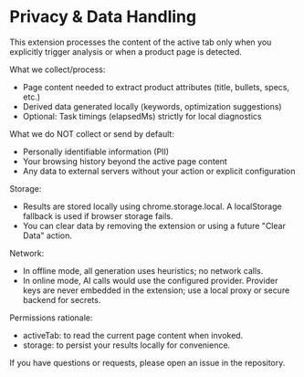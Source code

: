 # Privacy & Data Handling

This extension processes the content of the active tab only when you explicitly trigger analysis or when a product page is detected.

What we collect/process:
- Page content needed to extract product attributes (title, bullets, specs, etc.)
- Derived data generated locally (keywords, optimization suggestions)
- Optional: Task timings (elapsedMs) strictly for local diagnostics

What we do NOT collect or send by default:
- Personally identifiable information (PII)
- Your browsing history beyond the active page content
- Any data to external servers without your action or explicit configuration

Storage:
- Results are stored locally using chrome.storage.local. A localStorage fallback is used if browser storage fails.
- You can clear data by removing the extension or using a future "Clear Data" action.

Network:
- In offline mode, all generation uses heuristics; no network calls.
- In online mode, AI calls would use the configured provider. Provider keys are never embedded in the extension; use a local proxy or secure backend for secrets.

Permissions rationale:
- activeTab: to read the current page content when invoked.
- storage: to persist your results locally for convenience.

If you have questions or requests, please open an issue in the repository.
